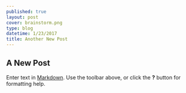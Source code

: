 ```yaml
---
published: true
layout: post
cover: brainstorm.png
type: blog
datetime: 1/23/2017
title: Another New Post
---
```

## A New Post

Enter text in [Markdown](http://daringfireball.net/projects/markdown/). Use the toolbar above, or click the **?** button for formatting help.

